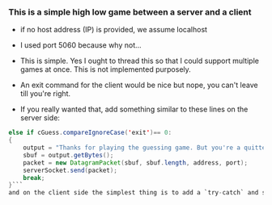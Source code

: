### This is a simple high low game between a server and a client

* if no host address (IP) is provided, we assume localhost

* I used port 5060 because why not...

* This is simple. Yes I ought to thread this so that I could support multiple games at once. This is not implemented purposely.

* An exit command for the client would be nice but nope, you can't leave till you're right.
 * If you really wanted that, add something similar to these lines on the server side:
  ```java
  else if cGuess.compareIgnoreCase('exit')== 0:
  {
	  output = "Thanks for playing the guessing game. But you're a quitter";
	  sbuf = output.getBytes();
	  packet = new DatagramPacket(sbuf, sbuf.length, address, port);
	  serverSocket.send(packet);
	  break;
 }```
  and on the client side the simplest thing is to add a `try-catch` and sanitize your input in case `keyboard.readLine().compareTo("exit") == 0` because `number = Integer.parseInt(keyboard.readLine());` will definitely scream at you.
